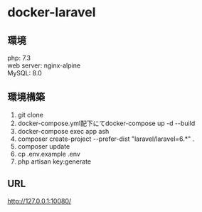 # docker-laravel

## 環境
php: 7.3 <br>
web server: nginx-alpine<br>
MySQL: 8.0
 
## 環境構築
1. git clone 
1. docker-compose.yml配下にてdocker-compose up -d --build
1. docker-compose exec app ash
1. composer create-project --prefer-dist "laravel/laravel=6.*" .
1. composer update
1. cp .env.example .env
1. php artisan key:generate

## URL
http://127.0.0.1:10080/

